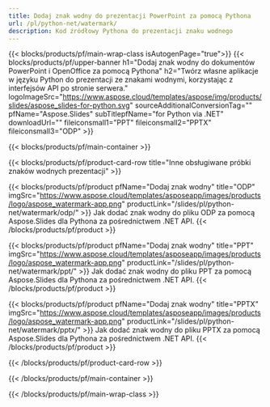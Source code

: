 ```yaml
---
title: Dodaj znak wodny do prezentacji PowerPoint za pomocą Pythona
url: /pl/python-net/watermark/
description: Kod źródłowy Pythona do prezentacji znaku wodnego
---
```


{{< blocks/products/pf/main-wrap-class isAutogenPage="true">}}
{{< blocks/products/pf/upper-banner h1="Dodaj znak wodny do dokumentów PowerPoint i OpenOffice za pomocą Pythona" h2="Twórz własne aplikacje w języku Python do prezentacji ze znakami wodnymi, korzystając z interfejsów API po stronie serwera." logoImageSrc="https://www.aspose.cloud/templates/aspose/img/products/slides/aspose_slides-for-python.svg" sourceAdditionalConversionTag="" pfName="Aspose.Slides" subTitlepfName="for Python via .NET" downloadUrl="" fileiconsmall1="PPT" fileiconsmall2="PPTX" fileiconsmall3="ODP" >}}

{{< blocks/products/pf/main-container >}}

{{< blocks/products/pf/product-card-row title="Inne obsługiwane próbki znaków wodnych prezentacji" >}}

{{< blocks/products/pf/product pfName="Dodaj znak wodny" title="ODP" imgSrc="https://www.aspose.cloud/templates/asposeapp/images/products/logo/aspose_watermark-app.png" productLink="/slides/pl/python-net/watermark/odp/" >}}
Jak dodać znak wodny do pliku ODP za pomocą Aspose.Slides dla Pythona za pośrednictwem .NET API.
{{< /blocks/products/pf/product >}}

{{< blocks/products/pf/product pfName="Dodaj znak wodny" title="PPT" imgSrc="https://www.aspose.cloud/templates/asposeapp/images/products/logo/aspose_watermark-app.png" productLink="/slides/pl/python-net/watermark/ppt/" >}}
Jak dodać znak wodny do pliku PPT za pomocą Aspose.Slides dla Pythona za pośrednictwem .NET API.
{{< /blocks/products/pf/product >}}

{{< blocks/products/pf/product pfName="Dodaj znak wodny" title="PPTX" imgSrc="https://www.aspose.cloud/templates/asposeapp/images/products/logo/aspose_watermark-app.png" productLink="/slides/pl/python-net/watermark/pptx/" >}}
Jak dodać znak wodny do pliku PPTX za pomocą Aspose.Slides dla Pythona za pośrednictwem .NET API.
{{< /blocks/products/pf/product >}}



{{< /blocks/products/pf/product-card-row >}}

{{< /blocks/products/pf/main-container >}}
    
{{< /blocks/products/pf/main-wrap-class >}}